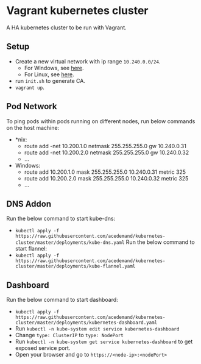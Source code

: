# Vagrant kubernetes cluster

A HA kubernetes cluster to be run with Vagrant.

## Setup
  * Create a new virtual network with ip range `10.240.0.0/24`.
    * For Windows, see [here](https://superuser.com/questions/339465/creating-a-virtual-nic-on-windows-7).
    * For Linux, see [here](https://www.linux.com/learn/intro-to-linux/2017/5/creating-virtual-machines-kvm-part-2-networking).
  * run `init.sh` to generate CA.
  * `vagrant up`.

## Pod Network
To ping pods within pods running on different nodes, run below commands on the host machine:
  * *nix:
    - route add -net 10.200.1.0 netmask 255.255.255.0 gw 10.240.0.31 
    - route add -net 10.200.2.0 netmask 255.255.255.0 gw 10.240.0.32
    - ...
  * Windows:
    - route add 10.200.1.0 mask 255.255.255.0 10.240.0.31 metric 325
    - route add 10.200.2.0 mask 255.255.255.0 10.240.0.32 metric 325
    - ...

## DNS Addon
Run the below command to start kube-dns:
  * `kubectl apply -f https://raw.githubusercontent.com/acedemand/kubernetes-cluster/master/deployments/kube-dns.yaml`
Run the below command to start flannel:
  * `kubectl apply -f https://raw.githubusercontent.com/acedemand/kubernetes-cluster/master/deployments/kube-flannel.yaml`

## Dashboard
Run the below command to start dashboard:
  * `kubectl apply -f https://raw.githubusercontent.com/acedemand/kubernetes-cluster/master/deployments/kubernetes-dashboard.yaml`
  * Run `kubectl -n kube-system edit service kubernetes-dashboard`
  * Change `type: ClusterIP` to `type: NodePort`
  * Run `kubectl -n kube-system get service kubernetes-dashboard` to get exposed service port.
  * Open your browser and go to `https://<node-ip>:<nodePort>`
